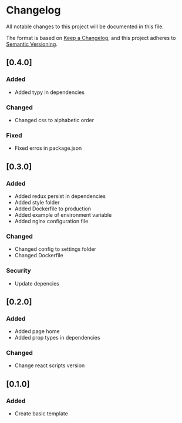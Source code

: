 # Changelog
All notable changes to this project will be documented in this file.

The format is based on [Keep a Changelog](https://keepachangelog.com/en/1.0.0/),
and this project adheres to [Semantic Versioning](https://semver.org/spec/v2.0.0.html).
## [0.4.0]
### Added
- Added typy in dependencies

### Changed
- Changed css to alphabetic order

### Fixed
- Fixed erros in package.json

## [0.3.0]
### Added
- Added redux persist in dependencies
- Added style folder
- Added Dockerfile to production
- Added example of environment variable
- Added nginx configuration file

### Changed
- Changed config to settings folder
- Changed Dockerfile

### Security
- Update depencies

## [0.2.0]
### Added
- Added page home
- Added prop types in dependencies

### Changed
- Change react scripts version

## [0.1.0]
### Added
- Create basic template

